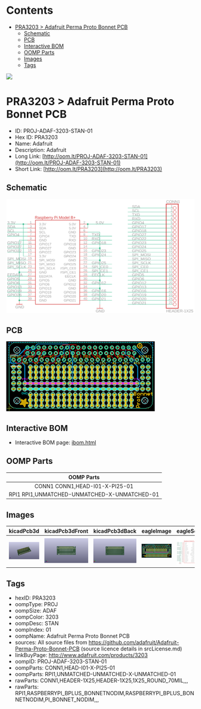 



Contents
========

* [PRA3203 > Adafruit Perma Proto Bonnet PCB](#pra3203--adafruit-perma-proto-bonnet-pcb)
	* [Schematic](#schematic)
	* [PCB](#pcb)
	* [Interactive BOM](#interactive-bom)
	* [OOMP Parts](#oomp-parts)
	* [Images](#images)
	* [Tags](#tags)
  
![][im]
# PRA3203 > Adafruit Perma Proto Bonnet PCB

- ID: PROJ-ADAF-3203-STAN-01
- Hex ID: PRA3203
- Name: Adafruit
- Description: Adafruit
- Long Link: [http://oom.lt/PROJ-ADAF-3203-STAN-01](http://oom.lt/PROJ-ADAF-3203-STAN-01)
- Short Link: [http://oom.lt/PRA3203](http://oom.lt/PRA3203)

## Schematic
  
[![schem](eagleSchemImage.png)](eagleSchemImage.png)
## PCB
  
[![pcb](eagleImage.png)](eagleImage.png)
## Interactive BOM

- Interactive BOM page: [ibom.html](https://htmlpreview.github.io/?https://github.com/oomlout/oomlout_OOMP_projects/blob/main/PROJ-ADAF-3203-STAN-01/kicad/bom/ibom.html)

## OOMP Parts
  

|OOMP Parts|
| :---: |
|CONN1 CONN1,HEAD-I01-X-PI25-01|
|RPI1 RPI1,UNMATCHED-UNMATCHED-X-UNMATCHED-01|

## Images
  
  

|kicadPcb3d|kicadPcb3dFront|kicadPcb3dBack|eagleImage|eagleSchemImage|
| :---: | :---: | :---: | :---: | :---: |
|[![kicadPcb3d](kicadPcb3d_140.png)](kicadPcb3d.png)|[![kicadPcb3dFront](kicadPcb3dFront_140.png)](kicadPcb3dFront.png)|[![kicadPcb3dBack](kicadPcb3dBack_140.png)](kicadPcb3dBack.png)|[![eagleImage](eagleImage_140.png)](eagleImage.png)|[![eagleSchemImage](eagleSchemImage_140.png)](eagleSchemImage.png)|

## Tags

- hexID: PRA3203
- oompType: PROJ
- oompSize: ADAF
- oompColor: 3203
- oompDesc: STAN
- oompIndex: 01
- oompName: Adafruit Perma Proto Bonnet PCB
- sources: All source files from https://github.com/adafruit/Adafruit-Perma-Proto-Bonnet-PCB (source licence details in srcLicense.md)
- linkBuyPage: http://www.adafruit.com/products/3203
- oompID: PROJ-ADAF-3203-STAN-01
- oompParts: CONN1,HEAD-I01-X-PI25-01
- oompParts: RPI1,UNMATCHED-UNMATCHED-X-UNMATCHED-01
- rawParts: CONN1,HEADER-1X25,HEADER-1X25,1X25_ROUND_70MIL,,,
- rawParts: RPI1,RASPBERRYPI_BPLUS_BONNETNODIM,RASPBERRYPI_BPLUS_BONNETNODIM,PI_BONNET_NODIM,,,



[im]: kicadPcb3d_450.png
